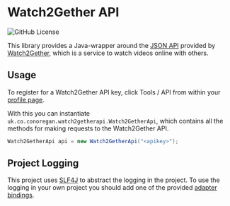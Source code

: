 # Watch2Gether API
![GitHub License](https://img.shields.io/github/license/c-eg/watch2getherapi)

This library provides a Java-wrapper around the [JSON API](https://community.w2g.tv/t/watch2gether-api-documentation/133767) provided by
[Watch2Gether](https://w2g.tv/), which is a service to watch videos online with others.

## Usage
To register for a Watch2Gether API key, click Tools / API from within your [profile page](https://w2g.tv/en/account/edit_user/).

With this you can instantiate `uk.co.conoregan.watch2getherapi.Watch2GetherApi`, which contains all the methods for making requests to the Watch2Gether API.
```java
Watch2GetherApi api = new Watch2GetherApi("<apikey>");
```

## Project Logging
This project uses [SLF4J](http://www.slf4j.org) to abstract the logging in the project. To use the logging in your own
project you should add one of the provided [adapter bindings](http://www.slf4j.org/manual.html).
